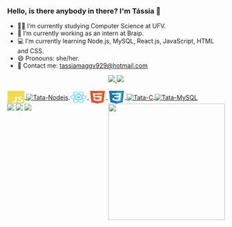 ### Hello, is there anybody in there? I'm Tássia 👋

- 👩‍🎓 I’m currently studying Computer Science at UFV.
- 🔭 I’m currently working as an intern at Braip.
- 💻 I’m currently learning Node.js, MySQL, React.js, JavaScript, HTML and CSS. 
- 😄 Pronouns: she/her.
- 📧 Contact me: tassiamaggv929@hotmail.com

<div align="center">
  <a href="https://github.com/tatamartinsg">
  <img height="180em" src="https://github-readme-stats.vercel.app/api?username=tatamartinsg&show_icons=true&theme=radical&include_all_commits=true&count_private=true"/>
  <img height="180em" src="https://github-readme-stats.vercel.app/api/top-langs/?username=tatamartinsg&layout=compact&langs_count=7&theme=radical"/>
</div>

  </div>
<div style="display: inline_block"><br>
  <img align="center" alt="Rafa-Js" height="30" width="40" src="https://raw.githubusercontent.com/devicons/devicon/master/icons/javascript/javascript-plain.svg">
   <img align="center" alt="Tata-Nodejs" height="50" width="70" src="https://cdn.jsdelivr.net/gh/devicons/devicon/icons/nodejs/nodejs-original-wordmark.svg">
  <img align="center" alt="Tata-React" height="30" width="40" src="https://raw.githubusercontent.com/devicons/devicon/master/icons/react/react-original.svg">
  <img align="center" alt="Tata-HTML" height="30" width="40" src="https://raw.githubusercontent.com/devicons/devicon/master/icons/html5/html5-original.svg">
  <img align="center" alt="Tata-CSS" height="30" width="40" src="https://raw.githubusercontent.com/devicons/devicon/master/icons/css3/css3-original.svg">
  <img align="center" alt="Tata-C" height="30" width="40" src="https://cdn.jsdelivr.net/gh/devicons/devicon/icons/c/c-original.svg">
  <img align="center" alt="Tata-MySQL" height="50" width="70" src="https://cdn.jsdelivr.net/gh/devicons/devicon/icons/mysql/mysql-original-wordmark.svg">
  <img align="right" class="media__image" height="270" width="270"  data-src="https://i.makeagif.com/media/9-30-2021/aKFxce.gif" width="auto" height="432" src="https://i.makeagif.com/media/9-30-2021/aKFxce.gif">
</div>

<div> 
  <a href="https://www.instagram.com/tassiasrtka/" target="_blank"><img src="https://img.shields.io/badge/-Instagram-%23E4405F?style=for-the-badge&logo=instagram&logoColor=white" target="_blank"></a>
  <a href = "mailto:tassiamaggv929@hotmai.com"><img src="https://img.shields.io/badge/Microsoft_Outlook-0078D4?style=for-the-badge&logo=microsoft-outlook&logoColor=white" target="_blank"></a>
  <a href="https://www.linkedin.com/in/tassia-martins-6216301a7/" target="_blank"><img src="https://img.shields.io/badge/-LinkedIn-%230077B5?style=for-the-badge&logo=linkedin&logoColor=white" target="_blank"></a> 
 
</div>
